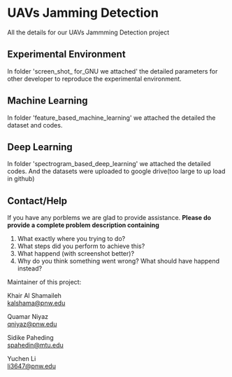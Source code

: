 # UAVs Jamming Detection
All the details for our UAVs Jammming Detection project
## Experimental Environment 
In folder 'screen_shot_ for_GNU we attached' the detailed parameters for other developer to reproduce the experimental environment.
## Machine Learning
In folder 'feature_based_machine_learning' we attached the detailed the dataset and codes.
## Deep Learning
In folder 'spectrogram_based_deep_learning' we attached the detailed codes. And the datasets were uploaded to google drive(too large to up load in github)
## Contact/Help
If you have any porblems we are glad to provide assistance. **Please do provide a complete problem description containing**
1. What exactly where you trying to do?
2. What steps did you perform to achieve this?
3. What happend (with screenshot better)?
4. Why do you think something went wrong? What should have happend instead?

Maintainer of this project:

Khair Al Shamaileh<br/>
kalshama@pnw.edu

Quamar Niyaz<br/>
qniyaz@pnw.edu

Sidike Paheding<br/>
spahedin@mtu.edu

Yuchen Li<br/>
li3647@pnw.edu
